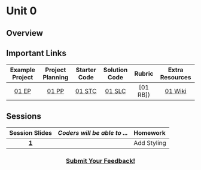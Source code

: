 # Unit 0

## Overview

## Important Links

| Example Project | Project Planning |  Starter Code | Solution Code  | Rubric | Extra Resources |
|:-------:|:-------:|:-------:|:-------:|:-------:|:-------:|
|[01 EP]()|[01 PP]() |[01 STC]() |[01 SLC]() | [01 RB]) | [01 Wiki]()|

## Sessions 
|Session Slides|*Coders will be able to ...*|Homework|
|:-------:|-------|:-------|
|[**1**]()| |Add Styling|

<h3 align="center"><a href="https://docs.google.com/forms/d/e/1FAIpQLSfz_Bouj3es20oVY-eS6ivdOSWcuideOEChKt5E2XVEFfdiIg/viewform">Submit Your Feedback!</a></h3>
